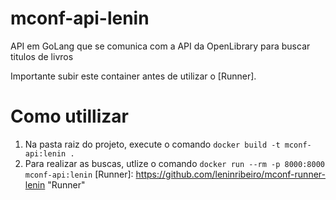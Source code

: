 # mconf-api-lenin
API em GoLang que se comunica com a API da OpenLibrary para buscar titulos de livros

Importante subir este container antes de utilizar o [Runner].

# Como utillizar
1. Na pasta raiz do projeto, execute o comando `docker build -t mconf-api:lenin .`
2. Para realizar as buscas, utlize o comando `docker run --rm -p 8000:8000 mconf-api:lenin`
[Runner]: https://github.com/leninribeiro/mconf-runner-lenin "Runner"
